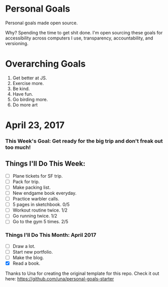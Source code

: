 Personal Goals
==============

Personal goals made open source.

Why? Spending the time to get shit done. I'm open sourcing these goals for accessibility across computers I use, transparency, accountability, and versioning.

# Overarching Goals

1. Get better at JS.
2. Exercise more.
3. Be kind.
4. Have fun.
5. Go birding more.
6. Do more art

# April 23, 2017

### This Week's Goal: Get ready for the big trip and don't freak out too much!

## Things I'll Do This Week:

- [ ] Plane tickets for SF trip.
- [ ] Pack for trip.
- [ ] Make packing list.
- [ ] New endgame book everyday.
- [ ] Practice warbler calls.
- [ ] 5 pages in sketchbook. 0/5
- [ ] Workout routine twice. 1/2
- [ ] Go running twice. 1/2
- [ ] Go to the gym 5 times. 2/5

### Things I'll Do This Month: April 2017

- [ ] Draw a lot.
- [ ] Start new portfolio.
- [ ] Make the blog.
- [x] Read a book.

Thanks to Una for creating the original template for this repo. Check it out here: https://github.com/una/personal-goals-starter